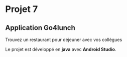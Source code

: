 # Projet 7
## Application Go4lunch
Trouvez un restaurant pour déjeuner avec vos collègues

Le projet est développé en __java__ avec __Android Studio__.
